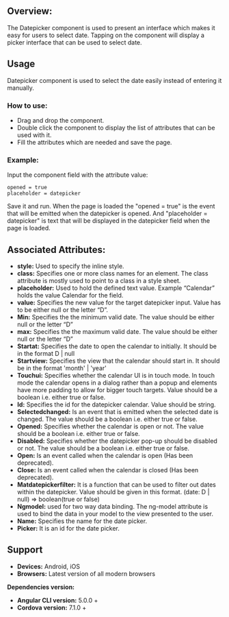 ## Overview: 
The Datepicker component is used to present an interface which makes it easy for users to select date. Tapping on the component will display a picker interface that can be used to select date.

## Usage
Datepicker component is used to select the date easily instead of entering it manually. 

### How to use:   
- Drag and drop the component. 
- Double click the component to display the list of attributes that can be used with it.
- Fill the attributes which are needed and save the page.

### Example: 
Input the component field with the attribute value:
``` 
opened = true
placeholder = datepicker 
```
Save it and run.
When the page is loaded the "opened = true" is the event that will be emitted when the datepicker is opened. And "placeholder = datepicker" is text that will be displayed in the datepicker field when the page is loaded. 

## Associated Attributes:
- **style:** Used to specify the inline style.
- **class:** Specifies one or more class names for an element. The class attribute is mostly used to point to a class in a style sheet.
- **placeholder:** Used to hold the defined text value. Example “Calendar” holds the value Calendar for the field.
- **value:** Specifies the new value for the target datepicker input. Value has to be either null or the letter “D”.
- **Min:** Specifies the the minimum valid date. The value should be either null or the letter “D” 
- **max:** Specifies the the maximum valid date. The value should be either null or the letter “D”
- **Startat:** Specifies the date to open the calendar to initially. It should be in the format D | null
- **Startview:** Specifies the view that the calendar should start in. It should be in the format 'month' | 'year'
- **Touchui:** Specifies whether the calendar UI is in touch mode. In touch mode the calendar opens in a dialog rather than a popup and elements have more padding to allow for bigger touch targets. Value should be a boolean i.e. either true or false.
- **Id:** Specifies the id for the datepicker calendar. Value should be string.
- **Selectedchanged:** Is an event that is emitted when the selected date is changed. The value should be a boolean i.e. either true or false.
- **Opened:** Specifies whether the calendar is open or not. The value should be a boolean i.e. either true or false.
- **Disabled:** Specifies whether the datepicker pop-up should be disabled or not. The value should be a boolean i.e. either true or false.
- **Open:** Is an event called when the calendar is open (Has been deprecated).
- **Close:** Is an event called when the calendar is closed (Has been deprecated).
- **Matdatepickerfilter:** It is a function that can be used to filter out dates within the datepicker. Value should be given in this format. (date: D | null) => boolean(true or false)
- **Ngmodel:** used for two way data binding. The ng-model attribute is used to bind the data in your model to the view presented to the user.
- **Name:** Specifies the name for the date picker.
- **Picker:** It is an id for the date picker.

## Support 
- **Devices:** Android, iOS
- **Browsers:** Latest version of all modern browsers

**Dependencies version:**
- **Angular CLI version:** 5.0.0 + 
- **Cordova version:** 7.1.0 +
